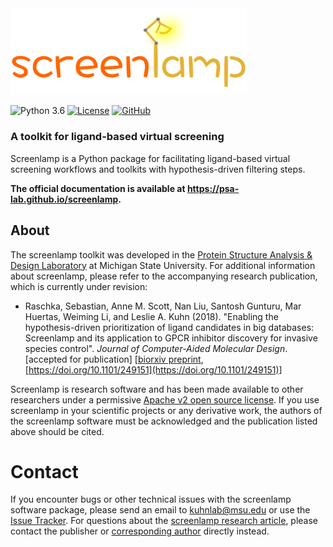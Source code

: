 
<img src="docs/sources/images/logo-transparent-bg.png" alt="screenlamp logo" width="75%">




![Python 3.6](https://img.shields.io/badge/Python-3.6-orange.svg)
[![License](https://img.shields.io/badge/License-Apache_v2-orange.svg)](license)
[![GitHub](https://img.shields.io/badge/Source-GitHub-orange.svg)](license)

### A toolkit for ligand-based virtual screening


Screenlamp is a Python package for facilitating ligand-based virtual screening workflows and toolkits with hypothesis-driven filtering steps.

**The official documentation is available at https://psa-lab.github.io/screenlamp.**


## About

The screenlamp toolkit was developed in the [Protein Structure Analysis & Design Laboratory](http://www.kuhnlab.bmb.msu.edu) at Michigan State University. For additional information about screenlamp, please refer to the accompanying research publication, which is currently under revision:

- Raschka, Sebastian, Anne M. Scott, Nan Liu, Santosh Gunturu, Mar Huertas, Weiming Li, and Leslie A. Kuhn (2018). "Enabling the hypothesis-driven prioritization of ligand candidates in big databases: 
Screenlamp and its application to GPCR inhibitor discovery for invasive species control". *Journal of Computer-Aided Molecular Design*. [accepted for publication] [[biorxiv preprint](https://www.biorxiv.org/content/early/2018/01/17/249151), [https://doi.org/10.1101/249151](https://doi.org/10.1101/249151)] 


Screenlamp is research software and has been made available to other researchers under a permissive [Apache v2 open source license](license). If you use screenlamp in your scientific projects or any derivative work, the authors of the screenlamp software must be acknowledged and the publication listed above should be cited.


# Contact

If you encounter bugs or other technical issues with the screenlamp software package, please send an email to [kuhnlab@msu.edu](mailto:kuhnlab@msu.edu) or use the [Issue Tracker](https://github.com/psa-lab/screenlamp/issues). For questions about the [screenlamp research article](cite/index.html), please contact the publisher or [corresponding author](mailto:kuhnl@msu.edu) directly instead.
